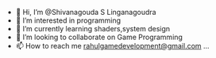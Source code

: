 - 👋 Hi, I’m @Shivanagouda S Linganagoudra
- 👀 I’m interested in programming 
- 🌱 I’m currently learning shaders,system design
- 💞️ I’m looking to collaborate on Game Programming
- 📫 How to reach me rahulgamedevelopment@gmail.com ...

<!---
RahulLinganagoudra/RahulLinganagoudra is a ✨ special ✨ repository because its `README.md` (this file) appears on your GitHub profile.
You can click the Preview link to take a look at your changes.
--->
